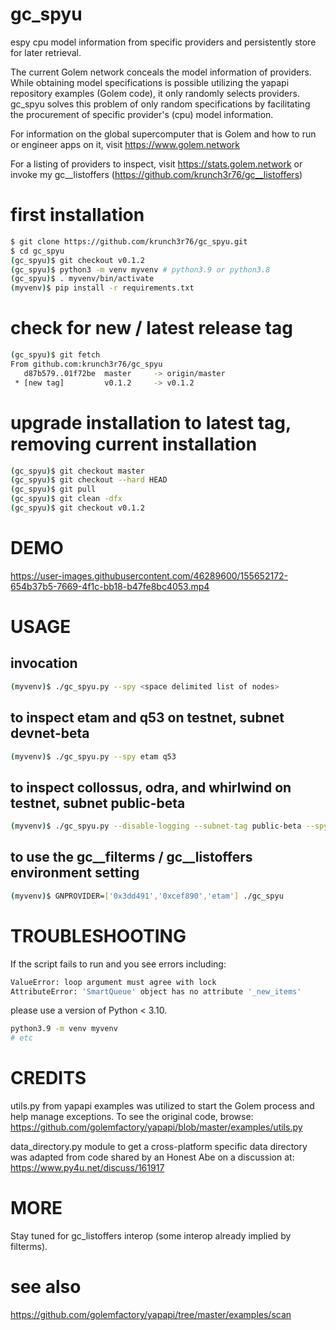 # gc_spyu
espy cpu model information from specific providers and persistently store for later retrieval.

The current Golem network conceals the model information of providers. While obtaining model specifications is possible utilizing the yapapi repository examples (Golem code), it only randomly selects providers.  gc_spyu solves this problem of only random specifications by facilitating the procurement of specific provider's (cpu) model information.

For information on the global supercomputer that is Golem and how to run or engineer apps on it, visit https://www.golem.network

For a listing of providers to inspect, visit https://stats.golem.network or invoke my gc__listoffers (https://github.com/krunch3r76/gc__listoffers)

# first installation
```bash
$ git clone https://github.com/krunch3r76/gc_spyu.git
$ cd gc_spyu
(gc_spyu)$ git checkout v0.1.2
(gc_spyu)$ python3 -m venv myvenv # python3.9 or python3.8
(gc_spyu)$ . myvenv/bin/activate
(myvenv)$ pip install -r requirements.txt
```

# check for new / latest release tag
```bash
(gc_spyu)$ git fetch
From github.com:krunch3r76/gc_spyu
   d87b579..01f72be  master     -> origin/master
 * [new tag]         v0.1.2     -> v0.1.2
```

# upgrade installation to latest tag, removing current installation
```bash
(gc_spyu)$ git checkout master
(gc_spyu)$ git checkout --hard HEAD
(gc_spyu)$ git pull
(gc_spyu)$ git clean -dfx
(gc_spyu)$ git checkout v0.1.2
```

# DEMO

https://user-images.githubusercontent.com/46289600/155652172-654b37b5-7669-4f1c-bb18-b47fe8bc4053.mp4


# USAGE

## invocation
```bash
(myvenv)$ ./gc_spyu.py --spy <space delimited list of nodes>
```  
## to inspect etam and q53 on testnet, subnet devnet-beta
```bash
(myvenv)$ ./gc_spyu.py --spy etam q53
```
## to inspect collossus, odra, and whirlwind on testnet, subnet public-beta
```bash
(myvenv)$ ./gc_spyu.py --disable-logging --subnet-tag public-beta --spy collossus odra whirlwind
```

## to use the gc__filterms / gc__listoffers environment setting
```bash
(myvenv)$ GNPROVIDER=['0x3dd491','0xcef890','etam'] ./gc_spyu
```
# TROUBLESHOOTING
If the script fails to run and you see errors including:
```bash
ValueError: loop argument must agree with lock
AttributeError: 'SmartQueue' object has no attribute '_new_items'
```
please use a version of Python < 3.10.
```bash
python3.9 -m venv myvenv
# etc
```

# CREDITS
utils.py from yapapi examples was utilized to start the Golem process and help manage exceptions. To see the original code, browse: https://github.com/golemfactory/yapapi/blob/master/examples/utils.py

data_directory.py module to get a cross-platform specific data directory was adapted from code shared by an Honest Abe on a discussion at: https://www.py4u.net/discuss/161917


# MORE
Stay tuned for gc_listoffers interop (some interop already implied by filterms).

# see also
https://github.com/golemfactory/yapapi/tree/master/examples/scan

